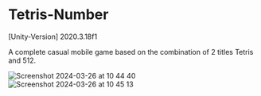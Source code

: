 # Tetris-Number
[Unity-Version] 2020.3.18f1

A complete casual mobile game based on the combination of 2 titles Tetris and 512.

![Screenshot 2024-03-26 at 10 44 40](https://github.com/chicamhao/TetrisNumber/assets/49046846/d22de41e-ab0d-4096-abbb-b43398a707c0)
![Screenshot 2024-03-26 at 10 45 13](https://github.com/chicamhao/TetrisNumber/assets/49046846/22a6bb8a-7eb3-40a4-b383-1303ddfd6002)
